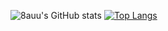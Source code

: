 ![8auu's GitHub stats](https://github-readme-stats.vercel.app/api?username=8auu&show_icons=true&theme=radical&count_private=true$include_all_commits=true)
[![Top Langs](https://github-readme-stats.vercel.app/api/top-langs/?username=8auu&layout=compact&theme=radical&count_private=true)](https://github.com/8auu/github-readme-stats)

